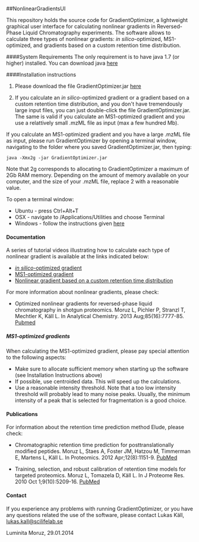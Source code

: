 ##NonlinearGradientsUI

This repository holds the source code for GradientOptimizer, a lightweight graphical user interface for calculating nonlinear gradients in Reversed-Phase Liquid Chromatography experiments. The software allows to calculate three types of nonlinear gradients: *in silico*-optimized, MS1-optimized, and gradients based on a custom retention time distribution. 

####System Requirements 
The only requirement is to have java 1.7 (or higher) installed. You can download java [here](https://www.java.com/en/) 


####Installation instructions
1. Please download the file GradientOptimizer.jar [here](https://github.com/statisticalbiotechnology/NonlinearGradientsUI/releases/download/v1.1/GradientOptimizer.jar) 

2. If you calculate an *in silico*-optimized gradient or a gradient based on a custom retention time distribution, and you don't have tremendously large input files, you can just double-click the file GradientOptimizer.jar. The same is valid if you calculate an MS1-optimized gradient and you use a relattively small .mzML file as input (max a few hundred Mb).

If you calculate an MS1-optimized gradient and you have a large .mzML file as input, please run GradientOptimizer by opening a terminal window, navigating to the folder where you saved GradientOptimizer.jar, then typing: 

```java -Xmx2g -jar GradientOptimizer.jar```

Note that 2g corresponds to allocating to GradientOptimizer a maximum of 2Gb RAM memory. Depending on the amount of memory available on your computer, and the size of your .mzML file, replace 2 with a reasonable value.

To open a terminal window:
- Ubuntu - press Ctrl+Alt+T
- OSX -  navigate to /Applications/Utilities and choose Terminal
- Windows - follow the instructions given [here](http://windows.microsoft.com/en-us/windows-vista/open-a-command-prompt-window)

#### Documentation
A series of tutorial videos illustrating how to calculate each type of nonlinear gradient is available at the links indicated below:
- [*in silico*-optimized gradient](https://www.youtube.com/watch?v=6CaZuHQFUoU)
- [MS1-optimized gradient](https://www.youtube.com/watch?v=tLQM_10-b2g)
- [Nonlinear gradient based on a custom retention time distribution](https://www.youtube.com/watch?v=bFINl9nhAz4)

For more information about nonlinear gradients, please check:

 - Optimized nonlinear gradients for reversed-phase liquid chromatography in shotgun proteomics.
   Moruz L, Pichler P, Stranzl T, Mechtler K, Käll L.
   In Analytical Chemistry. 2013 Aug;85(16):7777-85. [Pubmed](http://www.ncbi.nlm.nih.gov/pubmed/23841592)

##### MS1-optimized gradients

When calculating the MS1-optimized gradient, please pay special attention to the following aspects:
 - Make sure to allocate sufficient memory when starting up the software (see Installation Instructions above)
 - If possible, use centroided data. This will speed up the calculations.
 - Use a reasonable intensity threshold. Note that a too low intensity threshold will probably lead to many noise peaks. Usually, the minimum intensity of a peak that is selected for fragmentation is a good choice.  


#### Publications 
For information about the retention time prediction method Elude, please check:

 - Chromatographic retention time prediction for posttranslationally modified peptides.
   Moruz L, Staes A, Foster JM, Hatzou M, Timmerman E, Martens L, Käll L.
   In Proteomics. 2012 Apr;12(8):1151-9. [PubMed](http://www.ncbi.nlm.nih.gov/pubmed/22577017)

 - Training, selection, and robust calibration of retention time models for targeted proteomics.
   Moruz L, Tomazela D, Käll L.
   In J Proteome Res. 2010 Oct 1;9(10):5209-16. [PubMed](http://www.ncbi.nlm.nih.gov/pubmed/20735070)

#### Contact 
If you experience any problems with running GradientOptimizer, or you have any questions related the use of the software, please contact Lukas Käll, lukas.kall@scilifelab.se


Luminita Moruz, 29.01.2014








